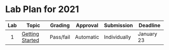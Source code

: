 # Lab Plan for 2021

| Lab | Topic                                                     | Grading          | Approval             | Submission              | Deadline          |
|:---:|-----------------------------------------------------------|------------------|----------------------|-------------------------|-------------------|
| 1 | [Getting Started][1] | Pass/fail | Automatic | Individually | January 23 |

[1]: https://github.com/dat520-2021/assignments/tree/master/lab1
